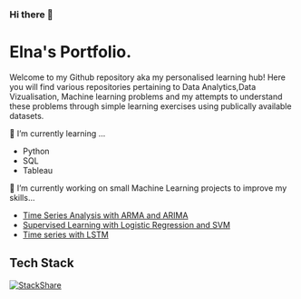 ### Hi there 👋

<!--
**ekattoor/ekattoor** is a ✨ _special_ ✨ repository because its `README.md` (this file) appears on your GitHub profile.

Here are some ideas to get you started:


- 🌱 I’m currently learning ...
- 👯 I’m looking to collaborate on ...
- 🤔 I’m looking for help with ...
- 💬 Ask me about ...
- 📫 How to reach me: ...
- 😄 Pronouns: ...
- ⚡ Fun fact: ...
-->
# Elna's Portfolio. 

Welcome to my Github repository aka my personalised learning hub! Here you will find various repositories pertaining to Data Analytics,Data Vizualisation, Machine learning problems and my attempts to understand these problems through simple learning exercises using publically available datasets.  


🌱 I’m currently learning ...
* Python
* SQL
* Tableau  

🔭 I’m currently working on small Machine Learning projects to improve my skills...
* [Time Series Analysis with ARMA and ARIMA](https://github.com/ekattoor/ARIMA-Time-Series-Analysis)
* [Supervised Learning with Logistic Regression and SVM](https://github.com/ekattoor/Cyclist-Accidents-in-Toronto)
* [Time series with LSTM](https://github.com/ekattoor/TimeSeries_and_LSTM)

## Tech Stack

[![StackShare](http://img.shields.io/badge/tech-stack-0690fa.svg?style=flat)](https://stackshare.io/elnajkattoor/my-stack)
